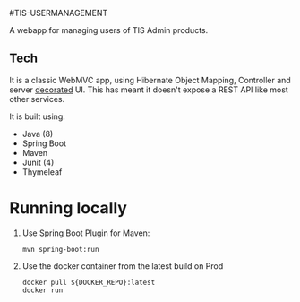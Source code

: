 #TIS-USERMANAGEMENT

A webapp for managing users of TIS Admin products.

## Tech

It is a classic WebMVC app, using Hibernate Object Mapping, Controller and server [decorated][1] UI.
This has meant it doesn't expose a REST API like most other services.

It is built using:

- Java (8)
- Spring Boot 
- Maven
- Junit (4)
- Thymeleaf

# Running locally

1. Use Spring Boot Plugin for Maven:
    ```shell
    mvn spring-boot:run
    ```
1.  Use the docker container from the latest build on Prod
    ```shell
    docker pull ${DOCKER_REPO}:latest
    docker run 
    ```
    
[1]: https://en.wikipedia.org/wiki/Decorator_pattern
